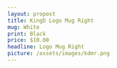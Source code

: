 ```yaml
---
layout: propost
title: KingD Logo Mug Right
mug: White
print: Black
price: $10.00
headline: Logo Mug Right 
picture: /assets/images/kdmr.png
---
```

